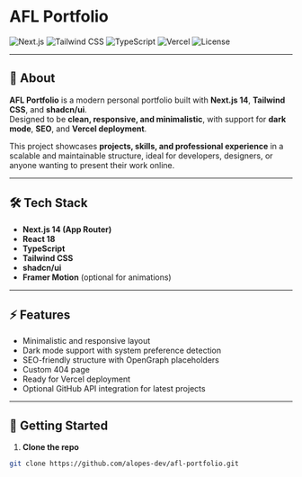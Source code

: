 # AFL Portfolio

![Next.js](https://img.shields.io/badge/Next.js-14-blue?logo=next.js)
![Tailwind CSS](https://img.shields.io/badge/TailwindCSS-3.3-blue?logo=tailwind-css)
![TypeScript](https://img.shields.io/badge/TypeScript-5.3-blue?logo=typescript)
![Vercel](https://img.shields.io/badge/Vercel-Deploy-black?logo=vercel)
![License](https://img.shields.io/badge/License-MIT-green)

---

## 🌟 About

**AFL Portfolio** is a modern personal portfolio built with **Next.js 14**, **Tailwind CSS**, and **shadcn/ui**.  
Designed to be **clean, responsive, and minimalistic**, with support for **dark mode**, **SEO**, and **Vercel deployment**.

This project showcases **projects, skills, and professional experience** in a scalable and maintainable structure, ideal for developers, designers, or anyone wanting to present their work online.

---

## 🛠 Tech Stack

- **Next.js 14 (App Router)**
- **React 18**
- **TypeScript**
- **Tailwind CSS**
- **shadcn/ui**
- **Framer Motion** (optional for animations)

---

## ⚡ Features

- Minimalistic and responsive layout
- Dark mode support with system preference detection
- SEO-friendly structure with OpenGraph placeholders
- Custom 404 page
- Ready for Vercel deployment
- Optional GitHub API integration for latest projects

---

## 🚀 Getting Started

1. **Clone the repo**

```bash
git clone https://github.com/alopes-dev/afl-portfolio.git
```
